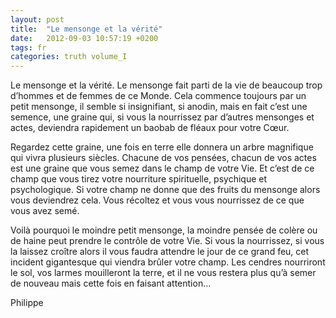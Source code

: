 ```yaml
---
layout: post
title:  "Le mensonge et la vérité"
date:   2012-09-03 10:57:19 +0200
tags: fr
categories: truth volume_I
---
```

Le mensonge et la vérité. Le mensonge fait parti de la vie de beaucoup trop d’hommes et de femmes de ce Monde. Cela commence toujours par un petit mensonge, il semble si insignifiant, si anodin, mais en fait c’est une semence, une graine qui, si vous la nourrissez par d’autres mensonges et actes, deviendra rapidement un baobab de fléaux pour votre Cœur.

Regardez cette graine, une fois en terre elle donnera un arbre magnifique qui vivra plusieurs siècles. Chacune de vos pensées, chacun de vos actes est une graine que vous semez dans le champ de votre Vie. Et c’est de ce champ que vous tirez votre nourriture spirituelle, psychique et psychologique. Si votre champ ne donne que des fruits du mensonge alors vous deviendrez cela. Vous récoltez et vous vous nourrissez de ce que vous avez semé.

Voilà pourquoi le moindre petit mensonge, la moindre pensée de colère ou de haine peut prendre le contrôle de votre Vie. Si vous la nourrissez, si vous la laissez croître alors il vous faudra attendre le jour de ce grand feu, cet incident gigantesque qui viendra brûler votre champ. Les cendres nourriront le sol, vos larmes mouilleront la terre, et il ne vous restera plus qu’à semer de nouveau mais cette fois en faisant attention…

Philippe
